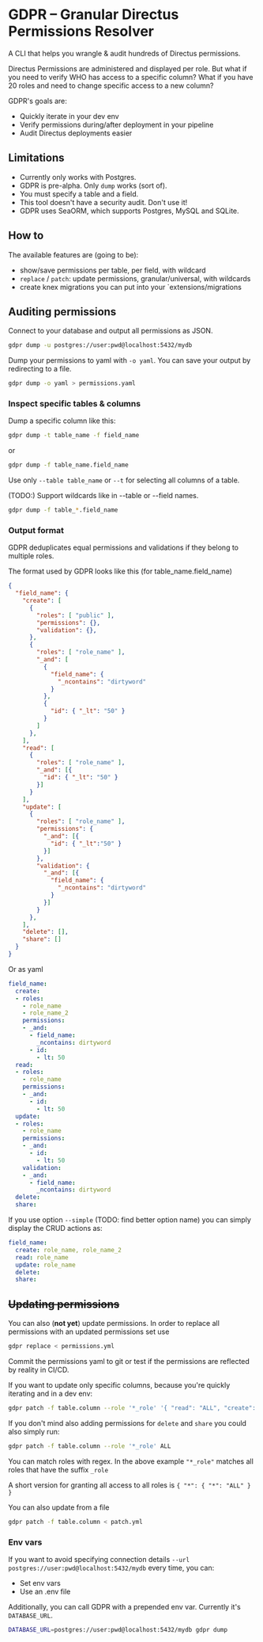 # GDPR – Granular Directus Permissions Resolver

A CLI that helps you wrangle & audit hundreds of Directus permissions.

Directus Permissions are administered and displayed per role. But what if you need to verify WHO
has access to a specific column? What if you have 20 roles and need to change specific access
to a new column?

GDPR's goals are:

* Quickly iterate in your dev env
* Verify permissions during/after deployment in your pipeline
* Audit Directus deployments easier

## Limitations

* Currently only works with Postgres.
* GDPR is pre-alpha. Only `dump` works (sort of).
* You must specify a table and a field.
* This tool doesn't have a security audit. Don't use it!
* GDPR uses SeaORM, which supports Postgres, MySQL and SQLite.

## How to

The available features are (going to be):

* show/save permissions per table, per field, with wildcard
* `replace` / `patch`: update permissions, granular/universal, with wildcards
* create knex migrations you can put into your `extensions/migrations

## Auditing permissions

Connect to your database and output all permissions as JSON.

```bash
gdpr dump -u postgres://user:pwd@localhost:5432/mydb
```

Dump your permissions to yaml with `-o yaml`. You can save your output by redirecting to a file.

```bash
gdpr dump -o yaml > permissions.yaml
```

### Inspect specific tables & columns

Dump a specific column like this:

```bash
gdpr dump -t table_name -f field_name
```

or

```bash
gdpr dump -f table_name.field_name
```

Use only `--table table_name` or `--t` for selecting all columns of a table.

(TODO:) Support wildcards like in --table or --field names.

```bash
gdpr dump -f table_*.field_name
```

### Output format

GDPR deduplicates equal permissions and validations if they belong to multiple roles.

The format used by GDPR looks like this (for table_name.field_name)

```json
{
  "field_name": {
    "create": [
      {
        "roles": [ "public" ],
        "permissions": {},
        "validation": {},
      },
      {
        "roles": [ "role_name" ],
        "_and": [
          {
            "field_name": {
              "_ncontains": "dirtyword"
            }
          },
          {
            "id": { "_lt": "50" }
          }
        ]
      },
    ],
    "read": [
      {
        "roles": [ "role_name" ],
        "_and": [{
          "id": { "_lt": "50" }
        }]
      }
    ],
    "update": [
      {
        "roles": [ "role_name" ],
        "permissions": {
          "_and": [{
            "id": { "_lt":"50" }
          }]
        },
        "validation": {
          "_and": [{
            "field_name": {
              "_ncontains": "dirtyword"
            }
          }]
        }
      },
    ],
    "delete": [],
    "share": []
  }
}
```

Or as yaml

```yaml
field_name:
  create:
  - roles:
    - role_name
    - role_name_2
    permissions:
    - _and:
      - field_name:
        _ncontains: dirtyword
      - id:
        - lt: 50
  read:
  - roles:
    - role_name
    permissions:
    - _and:
      - id:
        - lt: 50
  update:
  - roles:
    - role_name
    permissions:
    - _and:
      - id:
        - lt: 50
    validation:
    - _and:
      - field_name:
        _ncontains: dirtyword
  delete:
  share:
```

If you use option `--simple` (TODO: find better option name) you can simply display the CRUD actions as:

```yaml
field_name:
  create: role_name, role_name_2
  read: role_name
  update: role_name
  delete:
  share:
```

## ~~Updating permissions~~

You can also (**not yet**) update permissions.
In order to replace all permissions with an updated permissions set use

```bash
gdpr replace < permissions.yml
```

Commit the permissions yaml to git or test if the permissions are reflected by reality in CI/CD.

If you want to update only specific columns, because you're quickly iterating and in a dev env:

```bash
gdpr patch -f table.column --role '*_role' '{ "read": "ALL", "create": "ALL", "update": "ALL" }'
```

If you don't mind also adding permissions for `delete` and `share` you could also simply run:

```bash
gdpr patch -f table.column --role '*_role' ALL
```

You can match roles with regex. In the above example `"*_role"` matches all roles that have the
suffix `_role`

A short version for granting all access to all roles is `{ "*": { "*": "ALL" } }`

You can also update from a file

```bash
gdpr patch -f table.column < patch.yml
```

### Env vars

If you want to avoid specifying connection details `--url postgres://user:pwd@localhost:5432/mydb`
every time, you can:

* Set env vars
* Use an .env file

Additionally, you can call GDPR with a prepended env var. Currently it's `DATABASE_URL`.

```bash
DATABASE_URL=postgres://user:pwd@localhost:5432/mydb gdpr dump
```
